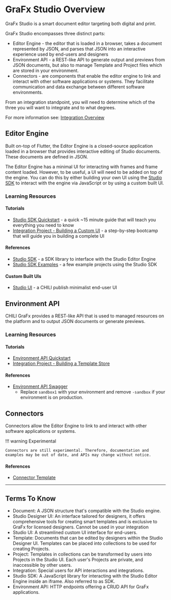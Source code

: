 # GraFx Studio Overview

GraFx Studio is a smart document editor targeting both digital and print.

GraFx Studio encompasses three distinct parts:

- Editor Engine - the editor that is loaded in a browser, takes a document represented by JSON, and parses that JSON into an interactive experience used by end-users and designers
- Environment API - a REST-like API to generate output and previews from JSON documents, but also to manage Template and Project files which are stored in your environment.
- Connectors - are components that enable the editor engine to link and interact with other software applications or systems. They facilitate communication and data exchange between different software environments.

From an integration standpoint, you will need to determine which of the three you will want to integrate and to what degrees.

For more information see: [Integration Overview](/GraFx-Developers/grafx-studio/integration-overview/01-overview/)

## Editor Engine

Built on-top of Flutter, the Editor Engine is a closed-source application loaded in a browser that provides interactive editing of Studio documents. These documents are defined in JSON.

The Editor Engine has a minimal UI for interacting with frames and frame content loaded. However, to be useful, a UI will need to be added on top of the engine. You can do this by either building your own UI using the [Studio SDK]() to interact with the engine via JavaScript or by using a custom built UI.

### Learning Resources

#### Tutorials

- [Studio SDK Quickstart](/GraFx-Developers/grafx-studio/studio-sdk-quickstart/01-overview/) - a quick ~15 minute guide that will teach you everything you need to know
- [Integration Project - Building a Custom UI](/GraFx-Developers/grafx-studio/integration-project-building-a-custom-ui/project-overview/) - a step-by-step bootcamp that will guide you in building a complete UI

#### References

- [Studio SDK](https://github.com/chili-publish/studio-sdk) - a SDK library to interface with the Studio Editor Engine
- [Studio SDK Examples](https://github.com/chili-publish/studio-sdk/tree/main/examples/sdk) - a few example projects using the Studio SDK

#### Custom Built UIs

- [Studio UI](https://github.com/chili-publish/studio-ui) - a CHILI publish minimalist end-user UI


## Environment API

CHILI GraFx provides a REST-like API that is used to managed resources on the platform and to output JSON documents or generate previews.

### Learning Resources

#### Tutorials

- [Environment API Quickstart](/GraFx-Developers/grafx-studio/environment-api-quickstart/02-managing-integrations/)
- [Integration Project - Building a Template Store](/GraFx-Developers/grafx-studio/integration-project-building-a-template-store/project-overview/)

#### References

- [Environment API Swagger](https://sandbox1.chili-publish-sandbox.online/grafx/swagger/index.html)
    - Replace `sandbox1` with your environment and remove `-sandbox` if your environment is on production.

## Connectors

Connectors allow the Editor Engine to link to and interact with other software applications or systems.

!!! warning Experimental

    Connectors are still experimental. Therefore, documentation and examples may be out of date, and APIs may change without notice.

#### References

- [Connector Template](https://github.com/chili-publish/grafx-connector-template) 

----

## Terms To Know

- Document: A JSON structure that's compatible with the Studio engine.
- Studio Designer UI: An interface tailored for designers, it offers comprehensive tools for creating smart templates and is exclusive to GraFx for licensed designers. Cannot be used in your integration
- Studio UI: A streamlined custom UI interface for end-users.
- Template: Documents that can be edited by designers within the Studio Designer UI. Templates can be placed into collections to be used for creating Projects.
- Project: Templates in collections can be transformed by users into Projects in the Studio UI. Each user's Projects are private, and inaccessible by other users.
- Integration: Special users for API interactions and integrations.
- Studio SDK: A JavaScript library for interacting with the Studio Editor Engine inside an iframe. Also referred to as SDK.
- Environment API: HTTP endpoints offering a CRUD API for GraFx applications.
